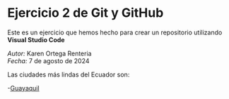 # Ejercicio 2 de Git y GitHub

Este es un ejercicio que hemos hecho para crear un repositorio utilizando **Visual Studio Code**

*Autor:* Karen Ortega Renteria  
*Fecha:* 7 de agosto de 2024

Las ciudades más lindas del Ecuador son:

-[Guayaquil](guayaquil.md)